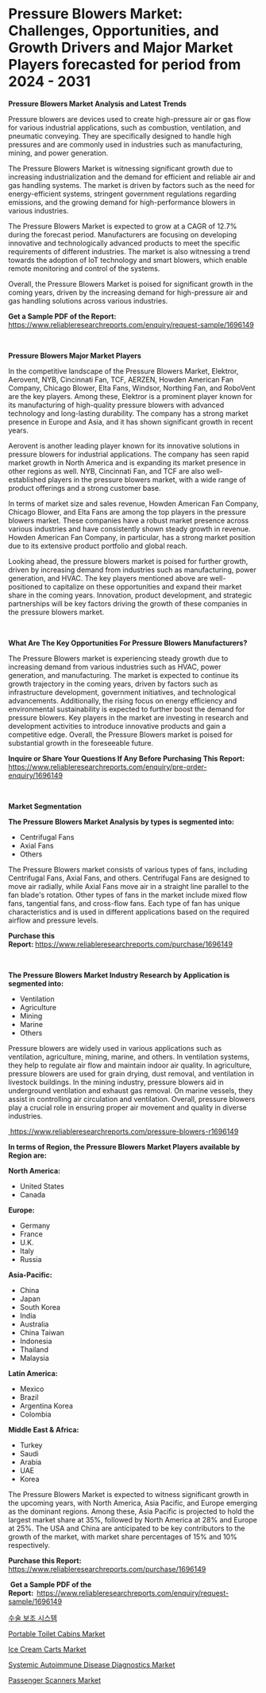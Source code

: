 <p><h1>Pressure Blowers Market: Challenges, Opportunities, and Growth Drivers and Major Market Players forecasted for period from 2024 - 2031</h1></p><p><strong>Pressure Blowers Market Analysis and Latest Trends</strong></p>
<p><p>Pressure blowers are devices used to create high-pressure air or gas flow for various industrial applications, such as combustion, ventilation, and pneumatic conveying. They are specifically designed to handle high pressures and are commonly used in industries such as manufacturing, mining, and power generation.</p><p>The Pressure Blowers Market is witnessing significant growth due to increasing industrialization and the demand for efficient and reliable air and gas handling systems. The market is driven by factors such as the need for energy-efficient systems, stringent government regulations regarding emissions, and the growing demand for high-performance blowers in various industries.</p><p>The Pressure Blowers Market is expected to grow at a CAGR of 12.7% during the forecast period. Manufacturers are focusing on developing innovative and technologically advanced products to meet the specific requirements of different industries. The market is also witnessing a trend towards the adoption of IoT technology and smart blowers, which enable remote monitoring and control of the systems.</p><p>Overall, the Pressure Blowers Market is poised for significant growth in the coming years, driven by the increasing demand for high-pressure air and gas handling solutions across various industries.</p></p>
<p><strong>Get a Sample PDF of the Report:&nbsp;</strong> <a href="https://www.reliableresearchreports.com/enquiry/request-sample/1696149">https://www.reliableresearchreports.com/enquiry/request-sample/1696149</a></p>
<p>&nbsp;</p>
<p><strong>Pressure Blowers Major Market Players</strong></p>
<p><p>In the competitive landscape of the Pressure Blowers Market, Elektror, Aerovent, NYB, Cincinnati Fan, TCF, AERZEN, Howden American Fan Company, Chicago Blower, Elta Fans, Windsor, Northing Fan, and RoboVent are the key players. Among these, Elektror is a prominent player known for its manufacturing of high-quality pressure blowers with advanced technology and long-lasting durability. The company has a strong market presence in Europe and Asia, and it has shown significant growth in recent years.</p><p>Aerovent is another leading player known for its innovative solutions in pressure blowers for industrial applications. The company has seen rapid market growth in North America and is expanding its market presence in other regions as well. NYB, Cincinnati Fan, and TCF are also well-established players in the pressure blowers market, with a wide range of product offerings and a strong customer base.</p><p>In terms of market size and sales revenue, Howden American Fan Company, Chicago Blower, and Elta Fans are among the top players in the pressure blowers market. These companies have a robust market presence across various industries and have consistently shown steady growth in revenue. Howden American Fan Company, in particular, has a strong market position due to its extensive product portfolio and global reach.</p><p>Looking ahead, the pressure blowers market is poised for further growth, driven by increasing demand from industries such as manufacturing, power generation, and HVAC. The key players mentioned above are well-positioned to capitalize on these opportunities and expand their market share in the coming years. Innovation, product development, and strategic partnerships will be key factors driving the growth of these companies in the pressure blowers market.</p></p>
<p>&nbsp;</p>
<p><strong>What Are The Key Opportunities For Pressure Blowers Manufacturers?</strong></p>
<p><p>The Pressure Blowers market is experiencing steady growth due to increasing demand from various industries such as HVAC, power generation, and manufacturing. The market is expected to continue its growth trajectory in the coming years, driven by factors such as infrastructure development, government initiatives, and technological advancements. Additionally, the rising focus on energy efficiency and environmental sustainability is expected to further boost the demand for pressure blowers. Key players in the market are investing in research and development activities to introduce innovative products and gain a competitive edge. Overall, the Pressure Blowers market is poised for substantial growth in the foreseeable future.</p></p>
<p><strong>Inquire or Share Your Questions If Any Before Purchasing This Report:</strong> <a href="https://www.reliableresearchreports.com/enquiry/pre-order-enquiry/1696149">https://www.reliableresearchreports.com/enquiry/pre-order-enquiry/1696149</a></p>
<p>&nbsp;</p>
<p><strong>Market Segmentation</strong></p>
<p><strong>The Pressure Blowers Market Analysis by types is segmented into:</strong></p>
<p><ul><li>Centrifugal Fans</li><li>Axial Fans</li><li>Others</li></ul></p>
<p><p>The Pressure Blowers market consists of various types of fans, including Centrifugal Fans, Axial Fans, and others. Centrifugal Fans are designed to move air radially, while Axial Fans move air in a straight line parallel to the fan blade's rotation. Other types of fans in the market include mixed flow fans, tangential fans, and cross-flow fans. Each type of fan has unique characteristics and is used in different applications based on the required airflow and pressure levels.</p></p>
<p><strong>Purchase this Report:&nbsp;</strong><a href="https://www.reliableresearchreports.com/purchase/1696149">https://www.reliableresearchreports.com/purchase/1696149</a></p>
<p>&nbsp;</p>
<p><strong>The Pressure Blowers Market Industry Research by Application is segmented into:</strong></p>
<p><ul><li>Ventilation</li><li>Agriculture</li><li>Mining</li><li>Marine</li><li>Others</li></ul></p>
<p><p>Pressure blowers are widely used in various applications such as ventilation, agriculture, mining, marine, and others. In ventilation systems, they help to regulate air flow and maintain indoor air quality. In agriculture, pressure blowers are used for grain drying, dust removal, and ventilation in livestock buildings. In the mining industry, pressure blowers aid in underground ventilation and exhaust gas removal. On marine vessels, they assist in controlling air circulation and ventilation. Overall, pressure blowers play a crucial role in ensuring proper air movement and quality in diverse industries.</p></p>
<p><a href="https://www.reliableresearchreports.com/pressure-blowers-r1696149">&nbsp;https://www.reliableresearchreports.com/pressure-blowers-r1696149</a></p>
<p><strong>In terms of Region, the Pressure Blowers Market Players available by Region are:</strong></p>
<p>
    <p> <strong> North America: </strong>
        <ul>
            <li>United States</li>
            <li>Canada</li>
        </ul>
        </p> 
    <p> <strong> Europe: </strong>
        <ul>
            <li>Germany</li>
            <li>France</li>
            <li>U.K.</li>
            <li>Italy</li>
            <li>Russia</li>
        </ul>
        </p> 
    <p> <strong> Asia-Pacific: </strong>
        <ul>
            <li>China</li>
            <li>Japan</li>
            <li>South Korea</li>
            <li>India</li>
            <li>Australia</li>
            <li>China Taiwan</li>
            <li>Indonesia</li>
            <li>Thailand</li>
            <li>Malaysia</li>
        </ul>
        </p> 
    <p> <strong> Latin America: </strong>
        <ul>
            <li>Mexico</li>
            <li>Brazil</li>
            <li>Argentina Korea</li>
            <li>Colombia</li>
        </ul>
        </p> 
    <p> <strong> Middle East & Africa: </strong>
        <ul>
            <li>Turkey</li>
            <li>Saudi</li>
            <li>Arabia</li>
            <li>UAE</li>
            <li>Korea</li>
        </ul>
    </p>
    </p>
<p><p>The Pressure Blowers Market is expected to witness significant growth in the upcoming years, with North America, Asia Pacific, and Europe emerging as the dominant regions. Among these, Asia Pacific is projected to hold the largest market share at 35%, followed by North America at 28% and Europe at 25%. The USA and China are anticipated to be key contributors to the growth of the market, with market share percentages of 15% and 10% respectively.</p></p>
<p><strong>Purchase this Report: </strong><a href="https://www.reliableresearchreports.com/purchase/1696149">https://www.reliableresearchreports.com/purchase/1696149</a></p>
<p>&nbsp;<strong>Get a Sample PDF of the Report:&nbsp;&nbsp;</strong><a href="https://www.reliableresearchreports.com/enquiry/request-sample/1696149">https://www.reliableresearchreports.com/enquiry/request-sample/1696149</a></p>
<p><strong></strong></p>
<p><p><a href="https://github.com/solomonbode85/Market-Research-Report-List-2/blob/main/3750588173279.md">수술 보조 시스템</a></p><p><a href="https://github.com/ashman753/Market-Research-Report-List-1/blob/main/portable-toilet-cabins-market.md">Portable Toilet Cabins Market</a></p><p><a href="https://github.com/singletonthaxterkelliehr2df/Market-Research-Report-List-3/blob/main/ice-cream-carts-market.md">Ice Cream Carts Market</a></p><p><a href="https://www.linkedin.com/pulse/systemic-autoimmune-disease-diagnostics-market-offers-provide-o08me?trackingId=QysY7XTlnCPjm2HmnuIByA%3D%3D">Systemic Autoimmune Disease Diagnostics Market</a></p><p><a href="https://www.linkedin.com/pulse/passenger-scanners-market-centers-aspects-growth-share-opportunity-6onxe?trackingId=zBTASXcPWpwEk5Z5gKgWUw%3D%3D">Passenger Scanners Market</a></p></p>